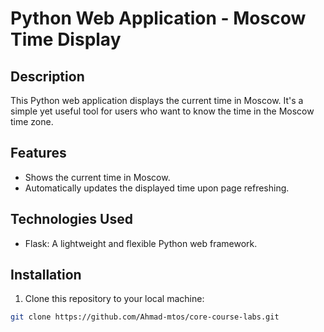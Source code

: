 # Python Web Application - Moscow Time Display

## Description

This Python web application displays the current time in Moscow. It's a simple yet useful tool for users who want to know the time in the Moscow time zone.

## Features

- Shows the current time in Moscow.
- Automatically updates the displayed time upon page refreshing.

## Technologies Used

- Flask: A lightweight and flexible Python web framework.

## Installation

1. Clone this repository to your local machine:

```bash
git clone https://github.com/Ahmad-mtos/core-course-labs.git